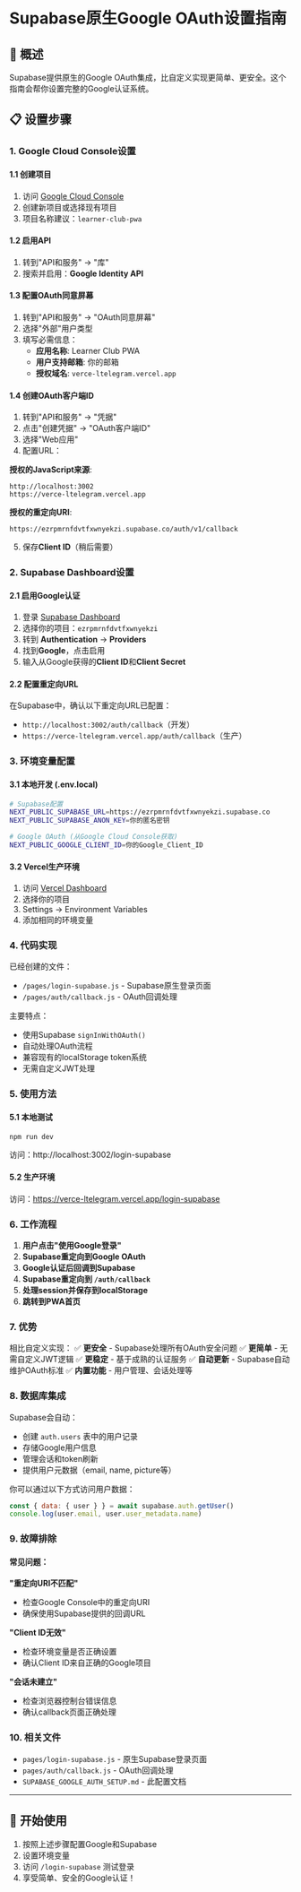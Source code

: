 # Supabase原生Google OAuth设置指南

## 🎯 概述

Supabase提供原生的Google OAuth集成，比自定义实现更简单、更安全。这个指南会帮你设置完整的Google认证系统。

## 📋 设置步骤

### 1. Google Cloud Console设置

#### 1.1 创建项目
1. 访问 [Google Cloud Console](https://console.cloud.google.com/)
2. 创建新项目或选择现有项目
3. 项目名称建议：`learner-club-pwa`

#### 1.2 启用API
1. 转到"API和服务" → "库"
2. 搜索并启用：**Google Identity API**

#### 1.3 配置OAuth同意屏幕
1. 转到"API和服务" → "OAuth同意屏幕"
2. 选择"外部"用户类型
3. 填写必需信息：
   - **应用名称**: Learner Club PWA
   - **用户支持邮箱**: 你的邮箱
   - **授权域名**: `verce-ltelegram.vercel.app`

#### 1.4 创建OAuth客户端ID
1. 转到"API和服务" → "凭据"
2. 点击"创建凭据" → "OAuth客户端ID"
3. 选择"Web应用"
4. 配置URL：

**授权的JavaScript来源**:
```
http://localhost:3002
https://verce-ltelegram.vercel.app
```

**授权的重定向URI**:
```
https://ezrpmrnfdvtfxwnyekzi.supabase.co/auth/v1/callback
```

5. 保存**Client ID**（稍后需要）

### 2. Supabase Dashboard设置

#### 2.1 启用Google认证
1. 登录 [Supabase Dashboard](https://supabase.com/dashboard)
2. 选择你的项目：`ezrpmrnfdvtfxwnyekzi`
3. 转到 **Authentication** → **Providers**
4. 找到**Google**，点击启用
5. 输入从Google获得的**Client ID**和**Client Secret**

#### 2.2 配置重定向URL
在Supabase中，确认以下重定向URL已配置：
- `http://localhost:3002/auth/callback`（开发）
- `https://verce-ltelegram.vercel.app/auth/callback`（生产）

### 3. 环境变量配置

#### 3.1 本地开发 (.env.local)
```bash
# Supabase配置
NEXT_PUBLIC_SUPABASE_URL=https://ezrpmrnfdvtfxwnyekzi.supabase.co
NEXT_PUBLIC_SUPABASE_ANON_KEY=你的匿名密钥

# Google OAuth (从Google Cloud Console获取)
NEXT_PUBLIC_GOOGLE_CLIENT_ID=你的Google_Client_ID
```

#### 3.2 Vercel生产环境
1. 访问 [Vercel Dashboard](https://vercel.com/dashboard)
2. 选择你的项目
3. Settings → Environment Variables
4. 添加相同的环境变量

### 4. 代码实现

已经创建的文件：
- `/pages/login-supabase.js` - Supabase原生登录页面
- `/pages/auth/callback.js` - OAuth回调处理

主要特点：
- 使用Supabase `signInWithOAuth()`
- 自动处理OAuth流程
- 兼容现有的localStorage token系统
- 无需自定义JWT处理

### 5. 使用方法

#### 5.1 本地测试
```bash
npm run dev
```
访问：http://localhost:3002/login-supabase

#### 5.2 生产环境
访问：https://verce-ltelegram.vercel.app/login-supabase

### 6. 工作流程

1. **用户点击"使用Google登录"**
2. **Supabase重定向到Google OAuth**
3. **Google认证后回调到Supabase**
4. **Supabase重定向到 `/auth/callback`**
5. **处理session并保存到localStorage**
6. **跳转到PWA首页**

### 7. 优势

相比自定义实现：
✅ **更安全** - Supabase处理所有OAuth安全问题
✅ **更简单** - 无需自定义JWT逻辑
✅ **更稳定** - 基于成熟的认证服务
✅ **自动更新** - Supabase自动维护OAuth标准
✅ **内置功能** - 用户管理、会话处理等

### 8. 数据库集成

Supabase会自动：
- 创建 `auth.users` 表中的用户记录
- 存储Google用户信息
- 管理会话和token刷新
- 提供用户元数据（email, name, picture等）

你可以通过以下方式访问用户数据：
```javascript
const { data: { user } } = await supabase.auth.getUser()
console.log(user.email, user.user_metadata.name)
```

### 9. 故障排除

#### 常见问题：

**"重定向URI不匹配"**
- 检查Google Console中的重定向URI
- 确保使用Supabase提供的回调URL

**"Client ID无效"**
- 检查环境变量是否正确设置
- 确认Client ID来自正确的Google项目

**"会话未建立"**
- 检查浏览器控制台错误信息
- 确认callback页面正确处理

### 10. 相关文件

- `pages/login-supabase.js` - 原生Supabase登录页面
- `pages/auth/callback.js` - OAuth回调处理
- `SUPABASE_GOOGLE_AUTH_SETUP.md` - 此配置文档

---

## 🚀 开始使用

1. 按照上述步骤配置Google和Supabase
2. 设置环境变量
3. 访问 `/login-supabase` 测试登录
4. 享受简单、安全的Google认证！